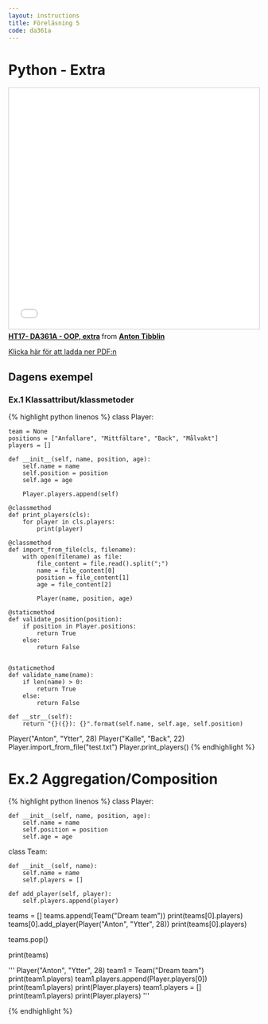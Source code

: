 ```yaml
---
layout: instructions
title: Föreläsning 5
code: da361a
---
```


# Python - Extra

<iframe src="//www.slideshare.net/slideshow/embed_code/key/rpbsg0KF75Rql3" width="595" height="485" frameborder="0" marginwidth="0" marginheight="0" scrolling="no" style="border:1px solid #CCC; border-width:1px; margin-bottom:5px; max-width: 100%;" allowfullscreen> </iframe> <div style="margin-bottom:5px"> <strong> <a href="//www.slideshare.net/AntonTibblin/ht17-da361a-oop-extra" title="HT17- DA361A - OOP, extra" target="_blank">HT17- DA361A - OOP, extra</a> </strong> from <strong><a href="https://www.slideshare.net/AntonTibblin" target="_blank">Anton Tibblin</a></strong> </div>

[Klicka här för att ladda ner PDF:n](/assets/pdf/Extra-WS.pdf)

## Dagens exempel

### Ex.1 Klassattribut/klassmetoder

{% highlight python linenos %}
class Player:

    team = None
    positions = ["Anfallare", "Mittfältare", "Back", "Målvakt"]
    players = []

    def __init__(self, name, position, age):
        self.name = name
        self.position = position
        self.age = age

        Player.players.append(self)

    @classmethod
    def print_players(cls):
        for player in cls.players:
            print(player)

    @classmethod
    def import_from_file(cls, filename):
        with open(filename) as file:
            file_content = file.read().split(";")
            name = file_content[0]
            position = file_content[1]
            age = file_content[2]

            Player(name, position, age)

    @staticmethod
    def validate_position(position):
        if position in Player.positions:
            return True
        else:
            return False


    @staticmethod
    def validate_name(name):
        if len(name) > 0:
            return True
        else:
            return False

    def __str__(self):
        return "{}({}): {}".format(self.name, self.age, self.position)


Player("Anton", "Ytter", 28)
Player("Kalle", "Back", 22)
Player.import_from_file("test.txt")
Player.print_players()
{% endhighlight %}

# Ex.2 Aggregation/Composition

{% highlight python linenos %}
class Player:

    def __init__(self, name, position, age):
        self.name = name
        self.position = position
        self.age = age

class Team:

    def __init__(self, name):
        self.name = name
        self.players = []

    def add_player(self, player):
        self.players.append(player)


teams = []
teams.append(Team("Dream team"))
print(teams[0].players)
teams[0].add_player(Player("Anton", "Ytter", 28))
print(teams[0].players)

teams.pop()

print(teams)


'''
Player("Anton", "Ytter", 28)
team1 = Team("Dream team")
print(team1.players)
team1.players.append(Player.players[0])
print(team1.players)
print(Player.players)
team1.players = []
print(team1.players)
print(Player.players)
'''

{% endhighlight %}
